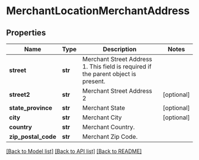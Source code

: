 # MerchantLocationMerchantAddress

## Properties
Name | Type | Description | Notes
------------ | ------------- | ------------- | -------------
**street** | **str** | Merchant Street Address 1. This field is required if the parent object is present. | 
**street2** | **str** | Merchant Street Address 2 | [optional] 
**state_province** | **str** | Merchant State | [optional] 
**city** | **str** | Merchant City | [optional] 
**country** | **str** | Merchant Country. | 
**zip_postal_code** | **str** | Merchant Zip Code. | 

[[Back to Model list]](../README.md#documentation-for-models) [[Back to API list]](../README.md#documentation-for-api-endpoints) [[Back to README]](../README.md)


